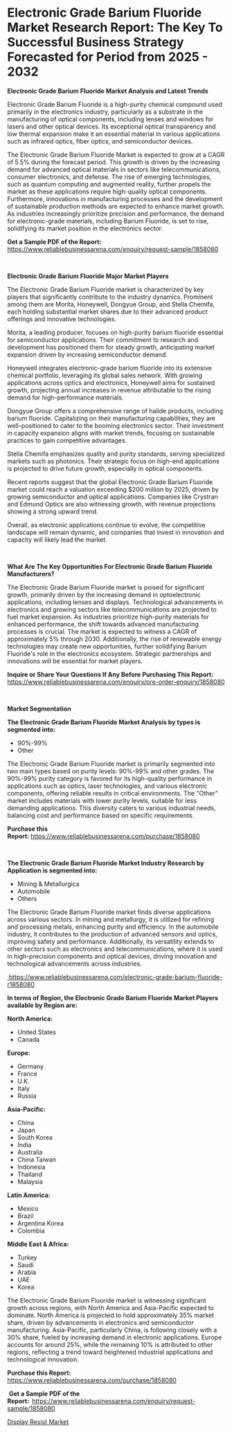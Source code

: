 <p><h1>Electronic Grade Barium Fluoride Market Research Report: The Key To Successful Business Strategy Forecasted for Period from 2025 - 2032</h1></p><p><strong>Electronic Grade Barium Fluoride Market Analysis and Latest Trends</strong></p>
<p><p>Electronic Grade Barium Fluoride is a high-purity chemical compound used primarily in the electronics industry, particularly as a substrate in the manufacturing of optical components, including lenses and windows for lasers and other optical devices. Its exceptional optical transparency and low thermal expansion make it an essential material in various applications such as infrared optics, fiber optics, and semiconductor devices.</p><p>The Electronic Grade Barium Fluoride Market is expected to grow at a CAGR of 5.5% during the forecast period. This growth is driven by the increasing demand for advanced optical materials in sectors like telecommunications, consumer electronics, and defense. The rise of emerging technologies, such as quantum computing and augmented reality, further propels the market as these applications require high-quality optical components. Furthermore, innovations in manufacturing processes and the development of sustainable production methods are expected to enhance market growth. As industries increasingly prioritize precision and performance, the demand for electronic-grade materials, including Barium Fluoride, is set to rise, solidifying its market position in the electronics sector.</p></p>
<p><strong>Get a Sample PDF of the Report:&nbsp;</strong> <a href="https://www.reliablebusinessarena.com/enquiry/request-sample/1858080?utm_campaign=1905&utm_medium=2&utm_source=Github&utm_content=ia&utm_term=03022025&utm_id=electronic-grade-barium-fluoride">https://www.reliablebusinessarena.com/enquiry/request-sample/1858080</a></p>
<p>&nbsp;</p>
<p><strong>Electronic Grade Barium Fluoride Major Market Players</strong></p>
<p><p>The Electronic Grade Barium Fluoride market is characterized by key players that significantly contribute to the industry dynamics. Prominent among them are Morita, Honeywell, Dongyue Group, and Stella Chemifa, each holding substantial market shares due to their advanced product offerings and innovative technologies.</p><p>Morita, a leading producer, focuses on high-purity barium fluoride essential for semiconductor applications. Their commitment to research and development has positioned them for steady growth, anticipating market expansion driven by increasing semiconductor demand.</p><p>Honeywell integrates electronic-grade barium fluoride into its extensive chemical portfolio, leveraging its global sales network. With growing applications across optics and electronics, Honeywell aims for sustained growth, projecting annual increases in revenue attributable to the rising demand for high-performance materials.</p><p>Dongyue Group offers a comprehensive range of halide products, including barium fluoride. Capitalizing on their manufacturing capabilities, they are well-positioned to cater to the booming electronics sector. Their investment in capacity expansion aligns with market trends, focusing on sustainable practices to gain competitive advantages.</p><p>Stella Chemifa emphasizes quality and purity standards, serving specialized markets such as photonics. Their strategic focus on high-end applications is projected to drive future growth, especially in optical components.</p><p>Recent reports suggest that the global Electronic Grade Barium Fluoride market could reach a valuation exceeding $200 million by 2025, driven by growing semiconductor and optical applications. Companies like Crystran and Edmund Optics are also witnessing growth, with revenue projections showing a strong upward trend.</p><p>Overall, as electronic applications continue to evolve, the competitive landscape will remain dynamic, and companies that invest in innovation and capacity will likely lead the market.</p></p>
<p>&nbsp;</p>
<p><strong>What Are The Key Opportunities For Electronic Grade Barium Fluoride Manufacturers?</strong></p>
<p><p>The Electronic Grade Barium Fluoride market is poised for significant growth, primarily driven by the increasing demand in optoelectronic applications, including lenses and displays. Technological advancements in electronics and growing sectors like telecommunications are projected to fuel market expansion. As industries prioritize high-purity materials for enhanced performance, the shift towards advanced manufacturing processes is crucial. The market is expected to witness a CAGR of approximately 5% through 2030. Additionally, the rise of renewable energy technologies may create new opportunities, further solidifying Barium Fluoride's role in the electronics ecosystem. Strategic partnerships and innovations will be essential for market players.</p></p>
<p><strong>Inquire or Share Your Questions If Any Before Purchasing This Report:</strong> <a href="https://www.reliablebusinessarena.com/enquiry/pre-order-enquiry/1858080?utm_campaign=1905&utm_medium=2&utm_source=Github&utm_content=ia&utm_term=03022025&utm_id=electronic-grade-barium-fluoride">https://www.reliablebusinessarena.com/enquiry/pre-order-enquiry/1858080</a></p>
<p>&nbsp;</p>
<p><strong>Market Segmentation</strong></p>
<p><strong>The Electronic Grade Barium Fluoride Market Analysis by types is segmented into:</strong></p>
<p><ul><li>90%-99%</li><li>Other</li></ul></p>
<p><p>The Electronic Grade Barium Fluoride market is primarily segmented into two main types based on purity levels: 90%-99% and other grades. The 90%-99% purity category is favored for its high-quality performance in applications such as optics, laser technologies, and various electronic components, offering reliable results in critical environments. The "Other" market includes materials with lower purity levels, suitable for less demanding applications. This diversity caters to various industrial needs, balancing cost and performance based on specific requirements.</p></p>
<p><strong>Purchase this Report:&nbsp;</strong><a href="https://www.reliablebusinessarena.com/purchase/1858080?utm_campaign=1905&utm_medium=2&utm_source=Github&utm_content=ia&utm_term=03022025&utm_id=electronic-grade-barium-fluoride">https://www.reliablebusinessarena.com/purchase/1858080</a></p>
<p>&nbsp;</p>
<p><strong>The Electronic Grade Barium Fluoride Market Industry Research by Application is segmented into:</strong></p>
<p><ul><li>Mining & Metallurgica</li><li>Automobile</li><li>Others</li></ul></p>
<p><p>The Electronic Grade Barium Fluoride market finds diverse applications across various sectors. In mining and metallurgy, it is utilized for refining and processing metals, enhancing purity and efficiency. In the automobile industry, it contributes to the production of advanced sensors and optics, improving safety and performance. Additionally, its versatility extends to other sectors such as electronics and telecommunications, where it is used in high-precision components and optical devices, driving innovation and technological advancements across industries.</p></p>
<p><a href="https://www.reliablebusinessarena.com/electronic-grade-barium-fluoride-r1858080?utm_campaign=1905&utm_medium=2&utm_source=Github&utm_content=ia&utm_term=03022025&utm_id=electronic-grade-barium-fluoride">&nbsp;https://www.reliablebusinessarena.com/electronic-grade-barium-fluoride-r1858080</a></p>
<p><strong>In terms of Region, the Electronic Grade Barium Fluoride Market Players available by Region are:</strong></p>
<p>
    <p> <strong> North America: </strong>
        <ul>
            <li>United States</li>
            <li>Canada</li>
        </ul>
        </p> 
    <p> <strong> Europe: </strong>
        <ul>
            <li>Germany</li>
            <li>France</li>
            <li>U.K.</li>
            <li>Italy</li>
            <li>Russia</li>
        </ul>
        </p> 
    <p> <strong> Asia-Pacific: </strong>
        <ul>
            <li>China</li>
            <li>Japan</li>
            <li>South Korea</li>
            <li>India</li>
            <li>Australia</li>
            <li>China Taiwan</li>
            <li>Indonesia</li>
            <li>Thailand</li>
            <li>Malaysia</li>
        </ul>
        </p> 
    <p> <strong> Latin America: </strong>
        <ul>
            <li>Mexico</li>
            <li>Brazil</li>
            <li>Argentina Korea</li>
            <li>Colombia</li>
        </ul>
        </p> 
    <p> <strong> Middle East & Africa: </strong>
        <ul>
            <li>Turkey</li>
            <li>Saudi</li>
            <li>Arabia</li>
            <li>UAE</li>
            <li>Korea</li>
        </ul>
    </p>
    </p>
<p><p>The Electronic Grade Barium Fluoride market is witnessing significant growth across regions, with North America and Asia-Pacific expected to dominate. North America is projected to hold approximately 35% market share, driven by advancements in electronics and semiconductor manufacturing. Asia-Pacific, particularly China, is following closely with a 30% share, fueled by increasing demand in electronic applications. Europe accounts for around 25%, while the remaining 10% is attributed to other regions, reflecting a trend toward heightened industrial applications and technological innovation.</p></p>
<p><strong>Purchase this Report: </strong><a href="https://www.reliablebusinessarena.com/purchase/1858080?utm_campaign=1905&utm_medium=2&utm_source=Github&utm_content=ia&utm_term=03022025&utm_id=electronic-grade-barium-fluoride">https://www.reliablebusinessarena.com/purchase/1858080</a></p>
<p>&nbsp;<strong>Get a Sample PDF of the Report:&nbsp;&nbsp;</strong><a href="https://www.reliablebusinessarena.com/enquiry/request-sample/1858080?utm_campaign=1905&utm_medium=2&utm_source=Github&utm_content=ia&utm_term=03022025&utm_id=electronic-grade-barium-fluoride">https://www.reliablebusinessarena.com/enquiry/request-sample/1858080</a></p>
<p><strong></strong></p>
<p><p><a href="https://github.com/guneycigdem35/Market-Research-Report-List-5/blob/main/display-resist-market.md?utm_campaign=1905&utm_medium=2&utm_source=Github&utm_content=ia&utm_term=03022025&utm_id=electronic-grade-barium-fluoride">Display Resist Market</a></p></p>